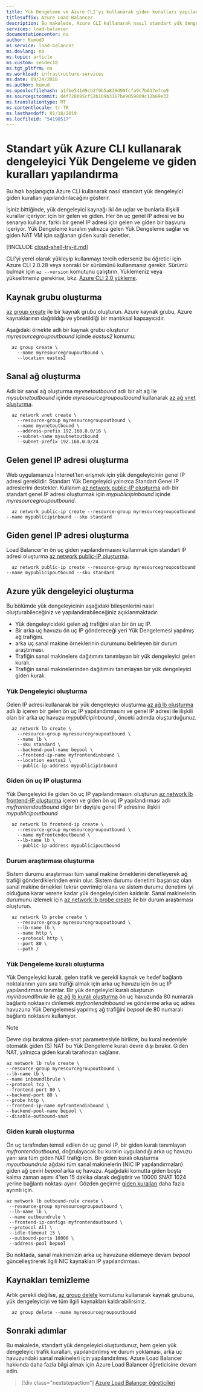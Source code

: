 ```yaml
---
title: Yük Dengeleme ve Azure CLI'yı kullanarak giden kuralları yapılandırın
titlesuffix: Azure Load Balancer
description: Bu makalede, Azure CLI kullanarak nasıl standart yük dengeleyici Yük Dengeleme veya giden kuralları yapılandırılacağı gösterilmektedir.
services: load-balancer
documentationcenter: na
author: KumudD
ms.service: load-balancer
ms.devlang: na
ms.topic: article
ms.custom: seodec18
ms.tgt_pltfrm: na
ms.workload: infrastructure-services
ms.date: 09/24/2018
ms.author: kumud
ms.openlocfilehash: a1fbe541d9cb2f9b5a839d90fcfa9c7b017efce9
ms.sourcegitcommit: d4f728095cf52b109b3117be9059809c12b69e32
ms.translationtype: MT
ms.contentlocale: tr-TR
ms.lasthandoff: 01/10/2019
ms.locfileid: "54198517"
---
```

# <a name="configure-load-balancing-and-outbound-rules-in-standard-load-balancer-using-azure-cli"></a>Standart yük Azure CLI kullanarak dengeleyici Yük Dengeleme ve giden kuralları yapılandırma

Bu hızlı başlangıçta Azure CLI kullanarak nasıl standart yük dengeleyici giden kuralları yapılandırılacağını gösterir.  

İşiniz bittiğinde, yük dengeleyici kaynağı iki ön uçlar ve bunlarla ilişkili kurallar içeriyor: için bir gelen ve giden.  Her ön uç genel IP adresi ve bu senaryo kullanır, farklı bir genel IP adresi için gelen ve giden bir başvuru içeriyor.   Yük Dengeleme kuralını yalnızca gelen Yük Dengeleme sağlar ve giden NAT VM için sağlanan giden kuralı denetler.

[!INCLUDE [cloud-shell-try-it.md](../../includes/cloud-shell-try-it.md)] 

CLI'yi yerel olarak yükleyip kullanmayı tercih ederseniz bu öğretici için Azure CLI 2.0.28 veya sonraki bir sürümünü kullanmanız gerekir. Sürümü bulmak için `az --version` komutunu çalıştırın. Yüklemeniz veya yükseltmeniz gerekirse, bkz. [Azure CLI 2.0 yükleme]( /cli/azure/install-azure-cli).

## <a name="create-resource-group"></a>Kaynak grubu oluşturma

[az group create](https://docs.microsoft.com/cli/azure/group#create) ile bir kaynak grubu oluşturun. Azure kaynak grubu, Azure kaynaklarının dağıtıldığı ve yönetildiği bir mantıksal kapsayıcıdır.

Aşağıdaki örnekte adlı bir kaynak grubu oluşturur *myresourcegroupoutbound* içinde *eastus2* konumu:

```azurecli-interactive
  az group create \
    --name myresourcegroupoutbound \
    --location eastus2
```
## <a name="create-virtual-network"></a>Sanal ağ oluşturma
Adlı bir sanal ağ oluşturma *myvnetoutbound* adlı bir alt ağ ile *mysubnetoutbound* içinde *myresourcegroupoutbound* kullanarak [az ağ vnet oluşturma](https://docs.microsoft.com/cli/azure/network/vnet#create).

```azurecli-interactive
  az network vnet create \
    --resource-group myresourcegroupoutbound \
    --name myvnetoutbound \
    --address-prefix 192.168.0.0/16 \
    --subnet-name mysubnetoutbound
    --subnet-prefix 192.168.0.0/24
```

## <a name="create-inbound-public-ip-address"></a>Gelen genel IP adresi oluşturma 

Web uygulamanıza İnternet’ten erişmek için yük dengeleyicinin genel IP adresi gereklidir. Standart Yük Dengeleyici yalnızca Standart Genel IP adreslerini destekler. Kullanım [az network public-IP oluşturma](https://docs.microsoft.com/cli/azure/network/public-ip#create) adlı bir standart genel IP adresi oluşturmak için *mypublicipinbound* içinde *myresourcegroupoutbound*.

```azurecli-interactive
  az network public-ip create --resource-group myresourcegroupoutbound --name mypublicipinbound --sku standard
```

## <a name="create-outbound-public-ip-address"></a>Giden genel IP adresi oluşturma 

Load Balancer'ın ön uç giden yapılandırmasını kullanmak için standart IP adresi oluşturma [az network public-IP oluşturma](https://docs.microsoft.com/cli/azure/network/public-ip#create).

```azurecli-interactive
  az network public-ip create --resource-group myresourcegroupoutbound --name mypublicipoutbound --sku standard
```


## <a name="create-azure-load-balancer"></a>Azure yük dengeleyici oluşturma

Bu bölümde yük dengeleyicinin aşağıdaki bileşenlerini nasıl oluşturabileceğiniz ve yapılandırabileceğiniz açıklanmaktadır:
  - Yük dengeleyicideki gelen ağ trafiğini alan bir ön uç IP.
  - Bir arka uç havuzu ön uç IP göndereceği yeri Yük Dengelemesi yapılmış ağ trafiğini.
  - arka uç sanal makine örneklerinin durumunu belirleyen bir durum araştırması.
  - Trafiğin sanal makinelere dağıtımını tanımlayan bir yük dengeleyici gelen kuralı.
  - Trafiğin sanal makinelerinden dağıtımını tanımlayan bir yük dengeleyici giden kuralı.

### <a name="create-load-balancer"></a>Yük Dengeleyici oluşturma

Gelen IP adresi kullanarak bir yük dengeleyici oluşturma [az ağ lb oluşturma](https://docs.microsoft.com/cli/azure/network/lb?view=azure-cli-latest#create) adlı *lb* içeren bir gelen ön uç IP yapılandırmasını ve genel IP adresi ile ilişkili olan bir arka uç havuzu *mypublicipinbound* , önceki adımda oluşturduğunuz.

```azurecli-interactive
  az network lb create \
    --resource-group myresourcegroupoutbound \
    --name lb \
    --sku standard \
    --backend-pool-name bepool \
    --frontend-ip-name myfrontendinbound \
    --location eastus2 \
    --public-ip-address mypublicipinbound   
  ```

### <a name="create-outbound-frontend-ip"></a>Giden ön uç IP oluşturma
Yük Dengeleyici ile giden ön uç IP yapılandırmasını oluşturun [az network lb frontend-IP oluşturma](https://docs.microsoft.com/cli/azure/network/lb?view=azure-cli-latest#create) içeren ve giden ön uç IP yapılandırması adlı *myfrontendoutbound* diğer bir deyişle genel IP adresine ilişkili *mypublicipoutbound*

```azurecli-interactive
  az network lb frontend-ip create \
    --resource-group myresourcegroupoutbound \
    --name myfrontendoutbound \
    --lb-name lb \
    --public-ip-address mypublicipoutbound 
  ```

### <a name="create-health-probe"></a>Durum araştırması oluşturma

Sistem durumu araştırması tüm sanal makine örneklerini denetleyerek ağ trafiği gönderdiklerinden emin olur. Sistem durumu denetimi başarısız olan sanal makine örnekleri tekrar çevrimiçi olana ve sistem durumu denetimi iyi olduğuna karar verene kadar yük dengeleyiciden kaldırılır. Sanal makinelerin durumunu izlemek için [az network lb probe create](https://docs.microsoft.com/cli/azure/network/lb/probe?view=azure-cli-latest#create) ile bir durum araştırması oluşturun. 

```azurecli-interactive
  az network lb probe create \
    --resource-group myresourcegroupoutbound \
    --lb-name lb \
    --name http \
    --protocol http \
    --port 80 \
    --path /  
```

### <a name="create-load-balancing-rule"></a>Yük Dengeleme kuralı oluşturma

Yük Dengeleyici kuralı, gelen trafik ve gerekli kaynak ve hedef bağlantı noktalarının yanı sıra trafiği almak için arka uç havuzu için ön uç IP yapılandırması tanımlar. Bir yük dengeleyici kuralı oluşturun *myinboundlbrule* ile [az ağ lb kuralı oluşturma](https://docs.microsoft.com/cli/azure/network/lb/rule?view=azure-cli-latest#create) ön uç havuzunda 80 numaralı bağlantı noktasını dinlemek *myfrontendinbound* ve gönderme arka uç adres havuzuna Yük Dengelemesi yapılmış ağ trafiğini *bepool* de 80 numaralı bağlantı noktasını kullanıyor. 

>[!NOTE]
>Devre dışı bırakma giden-snat parametresiyle birlikte, bu kural nedeniyle otomatik giden (S) NAT bu Yük Dengeleme kuralı devre dışı bırakır. Giden NAT, yalnızca giden kuralı tarafından sağlanır.

```azurecli-interactive
az network lb rule create \
--resource-group myresourcegroupoutbound \
--lb-name lb \
--name inboundlbrule \
--protocol tcp \
--frontend-port 80 \
--backend-port 80 \
--probe http \
--frontend-ip-name myfrontendinbound \
--backend-pool-name bepool \
--disable-outbound-snat
```

### <a name="create-outbound-rule"></a>Giden kuralı oluşturma

Ön uç tarafından temsil edilen ön uç genel IP, bir giden kuralı tanımlayan *myfrontendoutbound*, doğrulayacak bu kuralın uygulandığı arka uç havuzu yanı sıra tüm giden NAT trafiği için.  Bir giden kuralı oluşturma *myoutboundrule* ağdaki tüm sanal makinelerin (NIC IP yapılandırmaları) giden ağ çeviri *bepool* arka uç havuzu.  Aşağıdaki komutta giden boşta kalma zaman aşımı 4'ten 15 dakika olarak değiştirir ve 10000 SNAT 1024 yerine bağlantı noktası ayırır.  Gözden geçirme [giden kuralları](https://aka.ms/lboutboundrules) daha fazla ayrıntı için.

```azurecli-interactive
az network lb outbound-rule create \
 --resource-group myresourcegroupoutbound \
 --lb-name lb \
 --name outboundrule \
 --frontend-ip-configs myfrontendoutbound \
 --protocol All \
 --idle-timeout 15 \
 --outbound-ports 10000 \
 --address-pool bepool
```

Bu noktada, sanal makinenizin arka uç havuzuna eklemeye devam *bepool* güncelleştirerek ilgili NIC kaynakları IP yapılandırması.

## <a name="clean-up-resources"></a>Kaynakları temizleme

Artık gerekli değilse, [az group delete](/cli/azure/group#az-group-delete) komutunu kullanarak kaynak grubunu, yük dengeleyiciyi ve tüm ilgili kaynakları kaldırabilirsiniz.

```azurecli-interactive 
  az group delete --name myresourcegroupoutbound
```

## <a name="next-steps"></a>Sonraki adımlar
Bu makalede, standart yük dengeleyici oluşturdunuz, hem gelen yük dengeleyici trafik kuralları, yapılandırılmış ve durum yoklaması, arka uç havuzundaki sanal makineleri için yapılandırılmış. Azure Load Balancer hakkında daha fazla bilgi almak için Azure Load Balancer öğreticisine devam edin.

> [!div class="nextstepaction"]
> [Azure Load Balancer öğreticileri](tutorial-load-balancer-standard-public-zone-redundant-portal.md)

